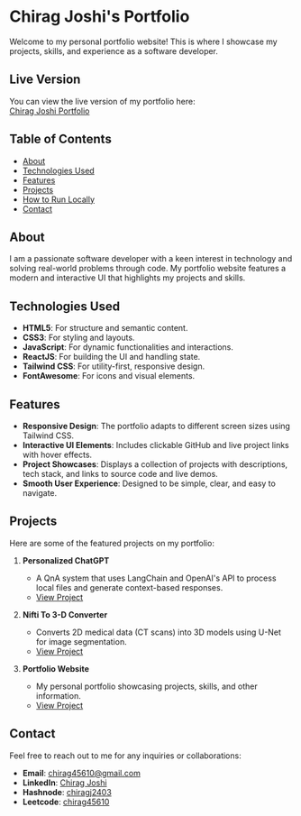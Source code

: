 # Chirag Joshi's Portfolio

Welcome to my personal portfolio website! This is where I showcase my projects, skills, and experience as a software developer.

## Live Version

You can view the live version of my portfolio here:  
[Chirag Joshi Portfolio](https://chiragjoshi24.github.io/portfolio)

## Table of Contents

-   [About](#about)
-   [Technologies Used](#technologies-used)
-   [Features](#features)
-   [Projects](#projects)
-   [How to Run Locally](#how-to-run-locally)
-   [Contact](#contact)

## About

I am a passionate software developer with a keen interest in technology and solving real-world problems through code. My portfolio website features a modern and interactive UI that highlights my projects and skills.

## Technologies Used

-   **HTML5**: For structure and semantic content.
-   **CSS3**: For styling and layouts.
-   **JavaScript**: For dynamic functionalities and interactions.
-   **ReactJS**: For building the UI and handling state.
-   **Tailwind CSS**: For utility-first, responsive design.
-   **FontAwesome**: For icons and visual elements.

## Features

-   **Responsive Design**: The portfolio adapts to different screen sizes using Tailwind CSS.
-   **Interactive UI Elements**: Includes clickable GitHub and live project links with hover effects.
-   **Project Showcases**: Displays a collection of projects with descriptions, tech stack, and links to source code and live demos.
-   **Smooth User Experience**: Designed to be simple, clear, and easy to navigate.

## Projects

Here are some of the featured projects on my portfolio:

1. **Personalized ChatGPT**

    - A QnA system that uses LangChain and OpenAI's API to process local files and generate context-based responses.
    - [View Project](https://github.com/chiragJoshi24/PersonalChatGPT)

2. **Nifti To 3-D Converter**

    - Converts 2D medical data (CT scans) into 3D models using U-Net for image segmentation.
    - [View Project](https://github.com/chiragJoshi24/NiftiTo3D)

3. **Portfolio Website**
    - My personal portfolio showcasing projects, skills, and other information.
    - [View Project](https://chiragjoshi24.github.io)

## Contact

Feel free to reach out to me for any inquiries or collaborations:

-   **Email**: chirag45610@gmail.com
-   **LinkedIn**: [Chirag Joshi](https://www.linkedin.com/in/chirag-joshi/)
-   **Hashnode**: [chiragj2403](https://hashnode.com/@chiragj2403)
-   **Leetcode**: [chirag45610](https://leetcode.com/u/chirag45610)
